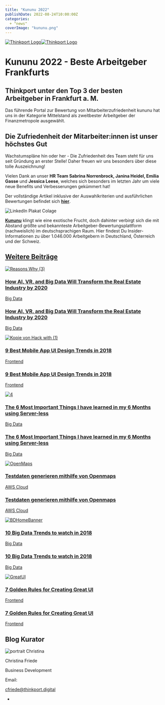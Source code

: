 ```yaml
---
title: "Kununu 2022"
publishDate: 2022-08-24T10:00:00Z
categories: 
  + "news"
coverImage: "kununu.png"
---
```


 [![Thinkport Logo](images/Logo_horizontral_new-ovavzp5ztqmosy1yz1jrwr9fv5swhtoc0bky3tkc3g.png "Logo Bright Colours")](https://thinkport.digital)[![Thinkport Logo](images/Logo_horizontral_new-ovavzp5ztqmosy1yz1jrwr9fv5swhtoc0bky3tkc3g.png "Logo Bright Colours")](https://thinkport.digital)

# Kununu 2022 - Beste Arbeitgeber Frankfurts

## Thinkport unter den Top 3 der besten Arbeitgeber in Frankfurt a. M.

Das führende Portal zur Bewertung von Mitarbeiterzufriedenheit kununu hat uns in der Kategorie Mittelstand als zweitbester Arbeitgeber der Finanzmetropole ausgewählt.

## Die Zufriedenheit der Mitarbeiter:innen ist unser höchstes Gut

Wachstumspläne hin oder her - Die Zufriedenheit des Team steht für uns seit Gründung an erster Stelle! Daher freuen wir uns besonders über diese tolle Auszeichnung!

Vielen Dank an unser **HR Team Sabrina Norrenbrock, Janina Heidel, Emilia Gasse** und **Jessica Leese**, welches sich besonders im letzten Jahr um viele neue Benefits und Verbesserungen gekümmert hat!

Der vollständige Artikel inklusive der Auswahlkriterien und ausführlichen Bewertungen befindet sich **[hier](https://lnkd.in/ekqNxC6Y)**.

![LinkedIn Plakat Colage](images/kununu-1024x1024.jpeg)

**[Kununu](https://www.kununu.com/de/info/ueber)** klingt wie eine exotische Frucht, doch dahinter verbirgt sich die mit Abstand größte und bekannteste Arbeitgeber-Bewertungsplattform (nachweislich) im deutschsprachigen Raum. Hier findest Du Insider-Informationen zu über 1.046.000 Arbeitgebern in Deutschland, Österreich und der Schweiz.

## [Weitere Beiträge](https://thinkport.digital/blog)

[![Reasons Why (3)](images/Reasons-Why-3.png "Reasons Why (3)")](https://thinkport.digital/how-ai-vr-and-big-data-will-transform-the-real-estate-industry-by-2020/)

### [How AI, VR, and Big Data Will Transform the Real Estate Industry by 2020](https://thinkport.digital/how-ai-vr-and-big-data-will-transform-the-real-estate-industry-by-2020/ "How AI, VR, and Big Data Will Transform the Real Estate Industry by 2020")

[Big Data](https://thinkport.digital/category/big-data/)

### [How AI, VR, and Big Data Will Transform the Real Estate Industry by 2020](https://thinkport.digital/how-ai-vr-and-big-data-will-transform-the-real-estate-industry-by-2020/ "How AI, VR, and Big Data Will Transform the Real Estate Industry by 2020")

[Big Data](https://thinkport.digital/category/big-data/)

[![Kopie von Hack with (1)](images/Kopie-von-Hack-with-1.png "Kopie von Hack with (1)")](https://thinkport.digital/9-best-mobile-app-ui-design-trends-in-2018/)

### [9 Best Mobile App UI Design Trends in 2018](https://thinkport.digital/9-best-mobile-app-ui-design-trends-in-2018/ "9 Best Mobile App UI Design Trends in 2018")

[Frontend](https://thinkport.digital/category/frontend/)

### [9 Best Mobile App UI Design Trends in 2018](https://thinkport.digital/9-best-mobile-app-ui-design-trends-in-2018/ "9 Best Mobile App UI Design Trends in 2018")

[Frontend](https://thinkport.digital/category/frontend/)

[![4](images/4-2.png "4")](https://thinkport.digital/the-6-most-important-things-i-have-learned-in-my-6-months-using-server-less/)

### [The 6 Most Important Things I have learned in my 6 Months using Server-less](https://thinkport.digital/the-6-most-important-things-i-have-learned-in-my-6-months-using-server-less/ "The 6 Most Important Things I have learned in my 6 Months using Server-less")

[Big Data](https://thinkport.digital/category/big-data/)

### [The 6 Most Important Things I have learned in my 6 Months using Server-less](https://thinkport.digital/the-6-most-important-things-i-have-learned-in-my-6-months-using-server-less/ "The 6 Most Important Things I have learned in my 6 Months using Server-less")

[Big Data](https://thinkport.digital/category/big-data/)

[![OpenMaps](images/OpenMaps-1024x696.png "picture blog post testdata open maps")](https://thinkport.digital/testdaten-generieren-mithilfe-von-openmaps/)

### [Testdaten generieren mithilfe von Openmaps](https://thinkport.digital/testdaten-generieren-mithilfe-von-openmaps/ "Testdaten generieren mithilfe von Openmaps")

[AWS Cloud](https://thinkport.digital/category/aws-cloud/)

### [Testdaten generieren mithilfe von Openmaps](https://thinkport.digital/testdaten-generieren-mithilfe-von-openmaps/ "Testdaten generieren mithilfe von Openmaps")

[AWS Cloud](https://thinkport.digital/category/aws-cloud/)

[![BDHomeBanner](images/BDHomeBanner-e1535112378878.png "BDHomeBanner")](https://thinkport.digital/10-big-data-trends-to-watch-in-2018/)

### [10 Big Data Trends to watch in 2018](https://thinkport.digital/10-big-data-trends-to-watch-in-2018/ "10 Big Data Trends to watch in 2018")

[Big Data](https://thinkport.digital/category/big-data/)

### [10 Big Data Trends to watch in 2018](https://thinkport.digital/10-big-data-trends-to-watch-in-2018/ "10 Big Data Trends to watch in 2018")

[Big Data](https://thinkport.digital/category/big-data/)

[![GreatUI](images/Kopie-von-Hack-with.png "GreatUI")](https://thinkport.digital/7-golden-rules-for-creating-great-ui/)

### [7 Golden Rules for Creating Great UI](https://thinkport.digital/7-golden-rules-for-creating-great-ui/ "7 Golden Rules for Creating Great UI")

[Frontend](https://thinkport.digital/category/frontend/)

### [7 Golden Rules for Creating Great UI](https://thinkport.digital/7-golden-rules-for-creating-great-ui/ "7 Golden Rules for Creating Great UI")

[Frontend](https://thinkport.digital/category/frontend/)

## Blog Kurator

![portrait Christina](images/Christina.png)

Christina Friede

Business Development

Email:

[cfriede@thinkport.digital](mailto:cfriede@thinkport.digital)

*  [](https://www.linkedin.com/in/christina-friede-2a6426168/)
